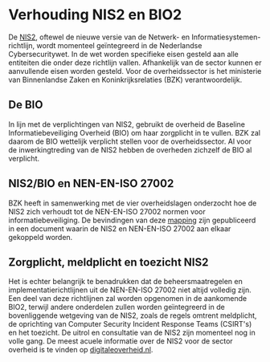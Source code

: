 # Verhouding NIS2 en BIO2

De [NIS2](https://www.digitaleoverheid.nl/overzicht-van-alle-onderwerpen/nis2-richtlijn/), oftewel de nieuwe versie van de Netwerk- en Informatiesystemen-richtlijn, wordt momenteel geïntegreerd in de Nederlandse Cybersecuritywet. In de wet worden specifieke eisen gesteld aan alle entiteiten die onder deze richtlijn vallen. Afhankelijk van de sector kunnen er aanvullende eisen worden gesteld. Voor de overheidssector is het ministerie van Binnenlandse Zaken en Koninkrijksrelaties (BZK) verantwoordelijk.

## De BIO

In lijn met de verplichtingen van NIS2, gebruikt de overheid de Baseline Informatiebeveiliging Overheid (BIO) om haar zorgplicht in te vullen. BZK zal daarom de BIO wettelijk verplicht stellen voor de overheidssector. Al voor de inwerkingtreding van de NIS2 hebben de overheden zichzelf de BIO al verplicht.

## NIS2/BIO en NEN-EN-ISO 27002

BZK heeft in samenwerking met de vier overheidslagen onderzocht hoe de NIS2 zich verhoudt tot de NEN-EN-ISO 27002 normen voor informatiebeveiliging. De bevindingen van deze [mapping](https://www.digitaleoverheid.nl/overzicht-van-alle-onderwerpen/nis2-richtlijn/mapping-nis2-maatregelen/) zijn gepubliceerd in een document waarin de NIS2 en NEN-EN-ISO 27002 aan elkaar gekoppeld worden.

## Zorgplicht, meldplicht en toezicht NIS2

Het is echter belangrijk te benadrukken dat de beheersmaatregelen en implementatierichtlijnen uit de NEN-EN-ISO 27002 niet altijd volledig zijn. Een deel van deze richtlijnen zal worden opgenomen in de aankomende BIO2, terwijl andere onderdelen zullen worden geïntegreerd in de bovenliggende wetgeving van de NIS2, zoals de regels omtrent meldplicht, de oprichting van Computer Security Incident Response Teams (CSIRT's) en het toezicht. De uitrol en consultatie van de NIS2 zijn momenteel nog in volle gang. De meest acuele informatie over de NIS2 voor de sector overheid is te vinden op [digitaleoverheid.nl](https://www.digitaleoverheid.nl/overzicht-van-alle-onderwerpen/nis2-richtlijn/).

